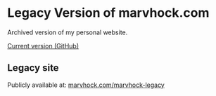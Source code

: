 # Legacy Version of marvhock.com

Archived version of my personal website.  

[Current version (GitHub)](https://github.com/marvhock/marvhock.github.io)

## Legacy site
Publicly available at: [marvhock.com/marvhock-legacy](https://marvhock.com/marvhock-legacy/)

